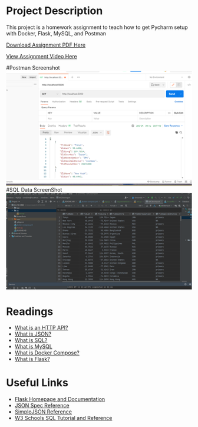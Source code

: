 # Project Description
This project is a homework assignment to teach how to get Pycharm setup with Docker, Flask, MySQL, and Postman

[Download Assignment PDF Here](PPFSQL-Homework.pdf)

[View Assignment Video Here](https://youtu.be/QbMWNgrfAFg)

#Postman Screenshot
![pycharm data query](Screenshots/Screenshot02.png)
#SQL Data ScreenShot
![pycharm data query](Screenshots/Screenshot01.png)


# Readings
* [What is an HTTP API?](https://www.smashingmagazine.com/2018/01/understanding-using-rest-api/)
* [What is JSON?](https://www.w3schools.com/whatis/whatis_json.asp)
* [What is SQL?](http://www.sqlcourse.com/intro.html)
* [What is MySQL](https://www.hostinger.com/tutorials/what-is-mysql)
* [What is Docker Compose?](https://www.tutorialspoint.com/docker/docker_compose.htm)
* [What is Flask?](https://en.wikipedia.org/wiki/Flask_(web_framework))
# Useful Links
* [Flask Homepage and Documentation](https://flask.palletsprojects.com/en/1.1.x/)
* [JSON Spec Reference](https://www.json.org/json-en.html)
* [SimpleJSON Reference](https://simplejson.readthedocs.io/en/latest/)
* [W3 Schools SQL Tutorial and Reference](https://www.w3schools.com/sql/)